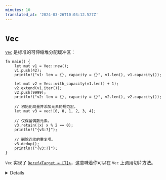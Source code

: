 ```yaml
---
minutes: 10
translated_at: '2024-03-26T10:03:12.527Z'
---
```


# `Vec`

[`Vec`][1] 是标准的可伸缩堆分配缓冲区：

```rust,editable
fn main() {
    let mut v1 = Vec::new();
    v1.push(42);
    println!("v1: len = {}, capacity = {}", v1.len(), v1.capacity());

    let mut v2 = Vec::with_capacity(v1.len() + 1);
    v2.extend(v1.iter());
    v2.push(9999);
    println!("v2: len = {}, capacity = {}", v2.len(), v2.capacity());

    // 初始化向量并添加元素的规范宏。
    let mut v3 = vec![0, 0, 1, 2, 3, 4];

    // 仅保留偶数元素。
    v3.retain(|x| x % 2 == 0);
    println!("{v3:?}");

    // 删除连续的重复项。
    v3.dedup();
    println!("{v3:?}");
}
```

`Vec` 实现了 [`Deref<Target = [T]>`][2]，这意味着你可以在 `Vec` 上调用切片方法。

[1]: https://doc.rust-lang.org/std/vec/struct.Vec.html
[2]: https://doc.rust-lang.org/std/vec/struct.Vec.html#deref-methods-%5BT%5D

<details>

- `Vec` 是一种集合类型，与 `String` 和 `HashMap` 并列。它包含的数据存储在堆上。这意味着数据量不需要在编译时知道。它可以在运行时增长或收缩。
- 注意 `Vec<T>` 也是一个泛型类型，但你不必显式指定 `T`。如同 Rust 类型推断的通常情况，`T` 在第一次 `push` 调用时已经确定。
- `vec![...]` 是一个替代 `Vec::new()` 的规范宏，它支持向向量添加初始元素。
- 要索引向量，你使用 `[` `]`，但如果越界会引起恐慌。另外，使用 `get` 将返回一个 `Option`。`pop` 函数将移除最后一个元素。
- 第 3 天会讲到切片。现在，学生只需要知道类型为 `Vec` 的值也可以访问所有文档中的切片方法。

</details>
